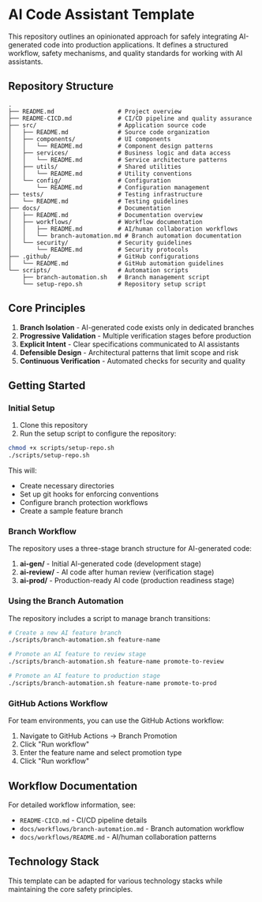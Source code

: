 # AI Code Assistant Template

This repository outlines an opinionated approach for safely integrating AI-generated code into production applications. It defines a structured workflow, safety mechanisms, and quality standards for working with AI assistants.

## Repository Structure

```
.
├── README.md                  # Project overview
├── README-CICD.md             # CI/CD pipeline and quality assurance
├── src/                       # Application source code
│   ├── README.md              # Source code organization
│   ├── components/            # UI components
│   │   └── README.md          # Component design patterns
│   ├── services/              # Business logic and data access
│   │   └── README.md          # Service architecture patterns
│   ├── utils/                 # Shared utilities
│   │   └── README.md          # Utility conventions
│   └── config/                # Configuration
│       └── README.md          # Configuration management
├── tests/                     # Testing infrastructure
│   └── README.md              # Testing guidelines
├── docs/                      # Documentation
│   ├── README.md              # Documentation overview
│   ├── workflows/             # Workflow documentation
│   │   ├── README.md          # AI/human collaboration workflows
│   │   └── branch-automation.md # Branch automation documentation
│   └── security/              # Security guidelines
│       └── README.md          # Security protocols
├── .github/                   # GitHub configurations
│   └── README.md              # GitHub automation guidelines
└── scripts/                   # Automation scripts
    ├── branch-automation.sh   # Branch management script
    └── setup-repo.sh          # Repository setup script
```

## Core Principles

1. **Branch Isolation** - AI-generated code exists only in dedicated branches
2. **Progressive Validation** - Multiple verification stages before production
3. **Explicit Intent** - Clear specifications communicated to AI assistants
4. **Defensible Design** - Architectural patterns that limit scope and risk
5. **Continuous Verification** - Automated checks for security and quality

## Getting Started

### Initial Setup

1. Clone this repository
2. Run the setup script to configure the repository:

```bash
chmod +x scripts/setup-repo.sh
./scripts/setup-repo.sh
```

This will:
- Create necessary directories
- Set up git hooks for enforcing conventions
- Configure branch protection workflows
- Create a sample feature branch

### Branch Workflow

The repository uses a three-stage branch structure for AI-generated code:

1. **ai-gen/** - Initial AI-generated code (development stage)
2. **ai-review/** - AI code after human review (verification stage)
3. **ai-prod/** - Production-ready AI code (production readiness stage)

### Using the Branch Automation

The repository includes a script to manage branch transitions:

```bash
# Create a new AI feature branch
./scripts/branch-automation.sh feature-name

# Promote an AI feature to review stage
./scripts/branch-automation.sh feature-name promote-to-review

# Promote an AI feature to production stage
./scripts/branch-automation.sh feature-name promote-to-prod
```

### GitHub Actions Workflow

For team environments, you can use the GitHub Actions workflow:

1. Navigate to GitHub Actions → Branch Promotion
2. Click "Run workflow"
3. Enter the feature name and select promotion type
4. Click "Run workflow"

## Workflow Documentation

For detailed workflow information, see:

- `README-CICD.md` - CI/CD pipeline details
- `docs/workflows/branch-automation.md` - Branch automation workflow
- `docs/workflows/README.md` - AI/human collaboration patterns

## Technology Stack

This template can be adapted for various technology stacks while maintaining the core safety principles.
